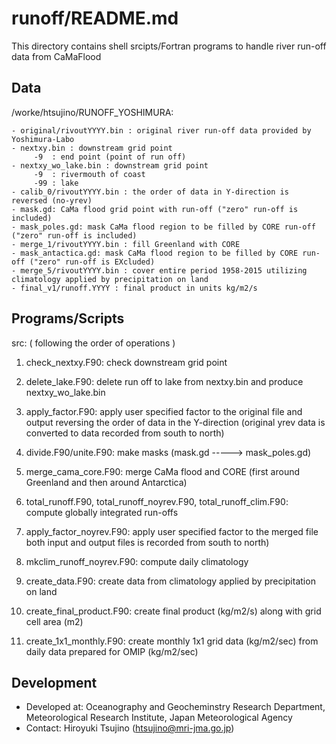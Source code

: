 runoff/README.md
========

This directory contains shell srcipts/Fortran programs
 to handle river run-off data from CaMaFlood


Data
--------

 /worke/htsujino/RUNOFF_YOSHIMURA:

    - original/rivoutYYYY.bin : original river run-off data provided by Yoshimura-Labo
    - nextxy.bin : downstream grid point
         -9  : end point (point of run off)
    - nextxy_wo_lake.bin : downstream grid point
         -9  : rivermouth of coast
         -99 : lake
    - calib_0/rivoutYYYY.bin : the order of data in Y-direction is reversed (no-yrev)
    - mask.gd: CaMa flood grid point with run-off ("zero" run-off is included)
    - mask_poles.gd: mask CaMa flood region to be filled by CORE run-off ("zero" run-off is included)
    - merge_1/rivoutYYYY.bin : fill Greenland with CORE
    - mask_antactica.gd: mask CaMa flood region to be filled by CORE run-off ("zero" run-off is EXcluded)
    - merge_5/rivoutYYYY.bin : cover entire period 1958-2015 utilizing climatology applied by precipitation on land
    - final_v1/runoff.YYYY : final product in units kg/m2/s

Programs/Scripts
--------

 src: ( following the order of operations )

  1. check_nextxy.F90: check downstream grid point

  2. delete_lake.F90: delete run off to lake from nextxy.bin
                      and produce nextxy_wo_lake.bin

  3. apply_factor.F90: apply user specified factor to the original file
       and output reversing the order of data in the Y-direction
       (original yrev data is converted to data recorded from south to north)

  4. divide.F90/unite.F90: make masks (mask.gd -----> mask_poles.gd)

  5. merge_cama_core.F90: merge CaMa flood and CORE
    (first around Greenland and then around Antarctica)

  6. total_runoff.F90, total_runoff_noyrev.F90, total_runoff_clim.F90:
      compute globally integrated run-offs

  7. apply_factor_noyrev.F90: apply user specified factor to the merged file
      both input and output files is recorded from south to north)

  8. mkclim_runoff_noyrev.F90: compute daily climatology 
  
  9. create_data.F90: create data from climatology applied by 
      precipitation on land

 10. create_final_product.F90: create final product (kg/m2/s)
      along with grid cell area (m2)

 11. create_1x1_monthly.F90: create monthly 1x1 grid data (kg/m2/sec)
      from daily data prepared for OMIP (kg/m2/sec)


Development
--------

  * Developed at: Oceanography and Geocheminstry Research Department,
                  Meteorological Research Institute,
                  Japan Meteorological Agency
  * Contact: Hiroyuki Tsujino (htsujino@mri-jma.go.jp)
